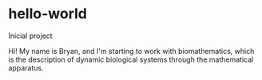 # hello-world
Inicial project

Hi! My name is Bryan, and I'm starting to work with biomathematics, which is the description of dynamic biological systems through the mathematical apparatus.


